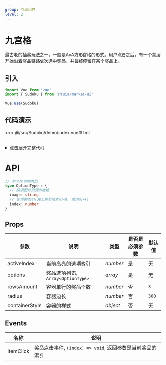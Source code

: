 ```yaml
---
group: 互动组件
level: 2
---
```


# 九宫格

最古老的抽奖玩法之一，一般是AxA方形宫格的形式。用户点击之后，有一个蒙层开始沿着奖品链路依次选中奖品，并最终停留在某个奖品上。

## 引入

```js
import Vue from 'vue'
import { Sudoku } from '@tuia/market-ui'

Vue.use(Sudoku)
```

## 代码演示

<<< @/src/Sudoku/demo/index.vue#html

<br />

<details>

<summary>点击展开完整代码</summary>

<<< @/src/Sudoku/demo/index.vue#js

</details>

# API

```typescript
// 单个奖项的类型
type OptionType = {
  // 奖项图片资源的地址
  image: string
  // 奖项的索引(左上角奖项索引=0, 顺时针++)
  index: number
}
```

## Props

| 参数 | 说明 | 类型 | 是否是必须参数 | 默认值 |
| --- | --- | --- | --- | --- |
| activeIndex | 当前高亮的选项索引 | _number_ | 是 | 无 |
| options | 奖品选项列表, `Array<OptionType>` | _array_ | 是 | 无 |
| rowsAmount | 容器单行的奖品个数 | _number_ | 否 | `3` |
| radius | 容器边长 | _number_ | 否 | `300` |
| containerStyle | 容器的样式 | _object_ | 否 | 无 |

## Events
| 名称 | 说明 |
| --- | --- |
| itemClick | 奖品点击事件, `(index) => void`, 返回参数是当前奖品的索引 |
